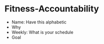 # Fitness-Accountability

- Name: Have this alphabetic
- Why
- Weekly: What is your schedule
- Goal
